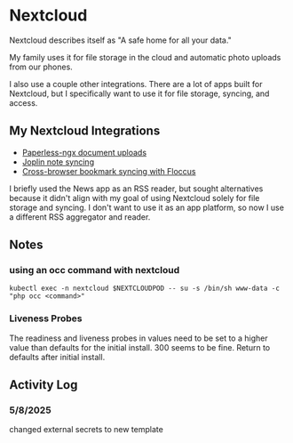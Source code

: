 # Nextcloud

Nextcloud describes itself as "A safe home for all your data."

My family uses it for file storage in the cloud and automatic photo uploads from our phones.

I also use a couple other integrations.  There are a lot of apps built for Nextcloud, but I specifically want to use it for file storage, syncing, and access.

## My Nextcloud Integrations

- [Paperless-ngx document uploads](https://jwschman.github.io/posts/2025/04-29-paperless-ngx-on-kubernetes-with-nextcloud-integration/)
- [Joplin note syncing](https://joplinapp.org/help/apps/sync/nextcloud/)
- [Cross-browser bookmark syncing with Floccus](https://floccus.org/guides)

I briefly used the News app as an RSS reader, but sought alternatives because it didn't align with my goal of using Nextcloud solely for file storage and syncing.  I don't want to use it as an app platform, so now I use a different RSS aggregator and reader.

## Notes

### using an occ command with nextcloud

`kubectl exec -n nextcloud $NEXTCLOUDPOD -- su -s /bin/sh www-data -c "php occ <command>"`

### Liveness Probes

The readiness and liveness probes in values need to be set to a higher value than defaults for the initial install.  300 seems to be fine.  Return to defaults after initial install.

## Activity Log

### 5/8/2025

changed external secrets to new template

